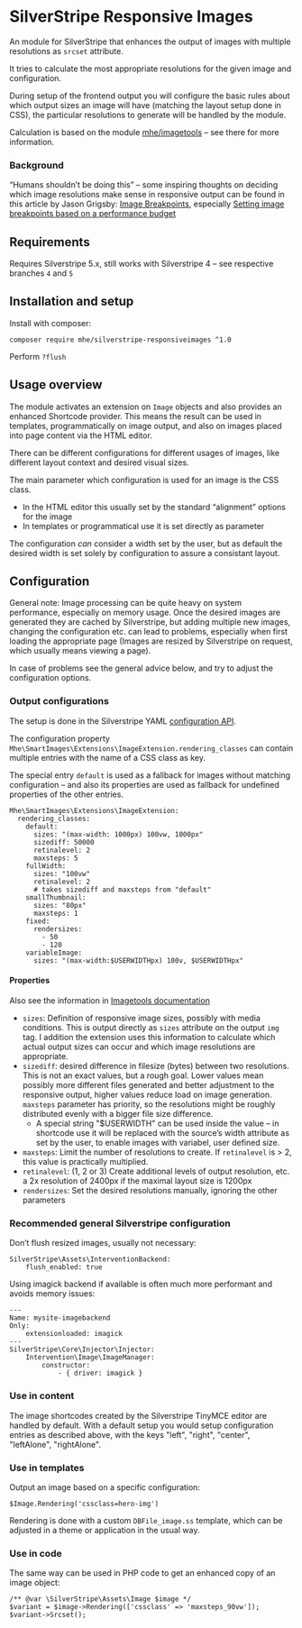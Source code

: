 # SilverStripe Responsive Images

An module for SilverStripe that enhances the output of images with multiple resolutions as `srcset` attribute. 

It tries to calculate the most appropriate resolutions for the given image and configuration. 

During setup of the frontend output you will configure the basic rules about which output sizes an image will have (matching the layout setup done in CSS), the particular resolutions to generate will be handled by the module.

Calculation is based on the module [mhe/imagetools](https://github.com/martinheise/imagetools) – see there for more information.

### Background

“Humans shouldn’t be doing this” – some inspiring thoughts on deciding which image resolutions make sense in responsive output can be found in this article by Jason Grigsby: [Image Breakpoints](https://cloudfour.com/thinks/responsive-images-101-part-9-image-breakpoints/), especially [Setting image breakpoints based on a performance budget](https://cloudfour.com/thinks/responsive-images-101-part-9-image-breakpoints/#setting-image-breakpoints-based-on-a-performance-budget)


## Requirements

Requires Silverstripe 5.x, still works with Silverstripe 4 – see respective branches `4` and `5`


## Installation and setup

Install with composer:

    composer require mhe/silverstripe-responsiveimages ^1.0

Perform `?flush`


## Usage overview

The module activates an extension on `Image` objects and also provides an enhanced Shortcode provider. This means the result can be used in templates, programmatically on image output, and also on images placed into page content via the HTML editor.

There can be different configurations for different usages of images, like different layout context and desired visual sizes.

The main parameter which configuration is used for an image is the CSS class. 
- In the HTML editor this usually set by the standard “alignment” options for the image
- In templates or programmatical use it is set directly as parameter 

The configuration _can_ consider a width set by the user, but as default the desired width is set solely by configuration to assure a consistant layout. 


## Configuration

General note: Image processing can be quite heavy on system performance, especially on memory usage. Once the desired images are generated they are cached by Silverstripe, but adding multiple new images, changing the configuration etc. can lead to problems, especially when first loading the appropriate page (Images are resized by Silverstripe on request, which usually means viewing a page).

In case of problems see the general advice below, and try to adjust the configuration options.

### Output configurations

The setup is done in the Silverstripe YAML [configuration API](https://docs.silverstripe.org/en/5/developer_guides/configuration/configuration/).

The configuration property `Mhe\SmartImages\Extensions\ImageExtension.rendering_classes` can contain multiple entries with the name of a CSS class as key.

The special entry `default` is used as a fallback for images without matching configuration – and also its properties are used as fallback for undefined properties of the other entries.

```
Mhe\SmartImages\Extensions\ImageExtension:
  rendering_classes:
    default:
      sizes: "(max-width: 1000px) 100vw, 1000px"
      sizediff: 50000
      retinalevel: 2
      maxsteps: 5
    fullWidth:
      sizes: "100vw"
      retinalevel: 2      
      # takes sizediff and maxsteps from "default" 
    smallThumbnail:
      sizes: "80px"
      maxsteps: 1
    fixed:
      rendersizes:
        - 50
        - 120
    variableImage:
      sizes: "(max-width:$USERWIDTHpx) 100v, $USERWIDTHpx"
```

#### Properties

Also see the information in [Imagetools documentation](https://github.com/martinheise/imagetools)

- `sizes`: Definition of responsive image sizes, possibly with media conditions. This is output directly as `sizes` attribute on the output `img` tag. I addition the extension uses this information to calculate which actual output sizes can occur and which image resolutions are appropriate.
- `sizediff`: desired difference in filesize (bytes) between two resolutions. This is not an exact values, but a rough goal. Lower values mean possibly more different files generated and better adjustment to the responsive output, higher values reduce load on image generation. `maxsteps` parameter has priority, so the resolutions might be roughly distributed evenly with a bigger file size difference.
  - A special string "$USERWIDTH" can be used inside the value – in shortcode use it will be replaced with the source’s width attribute as set by the user, to enable images with variabel, user defined size.  
- `maxsteps`: Limit the number of resolutions to create. If `retinalevel` is > 2, this value is practically multiplied.
- `retinalevel`: (1, 2 or 3) Create additional levels of output resolution, etc. a 2x resolution of 2400px if the maximal layout size is 1200px
- `rendersizes`: Set the desired resolutions manually, ignoring the other parameters

### Recommended general Silverstripe configuration

Don’t flush resized images, usually not necessary:
```
SilverStripe\Assets\InterventionBackend:
    flush_enabled: true
```

Using imagick backend if available is often much more performant and avoids memory issues:
```
---
Name: mysite-imagebackend
Only:
    extensionloaded: imagick
---
SilverStripe\Core\Injector\Injector:
    Intervention\Image\ImageManager:
        constructor:
            - { driver: imagick }
```


### Use in content

The image shortcodes created by the Silverstripe TinyMCE editor are handled by default. With a default setup you would setup configuration entries as described above, with the keys "left", "right", "center", "leftAlone", "rightAlone".

### Use in templates

Output an image based on a specific configuration:
```
$Image.Rendering('cssclass=hero-img')
```

Rendering is done with a custom `DBFile_image.ss` template, which can be adjusted in a theme or application in the usual way. 

### Use in code

The same way can be used in PHP code to get an enhanced copy of an image object: 
```
/** @var \SilverStripe\Assets\Image $image */
$variant = $image->Rendering(['cssclass' => 'maxsteps_90vw']);
$variant->Srcset();
```
